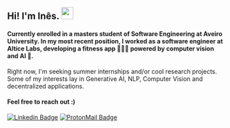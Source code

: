 ## Hi! I'm Inês.  <img src="https://media.giphy.com/media/hvRJCLFzcasrR4ia7z/giphy.gif" width="28px" height="28px">

<h4>Currently enrolled in a masters student of Software Engineering at Aveiro University. In my most recent position, I worked as a software engineer at Altice Labs, developing a fitness app 🏋🏻‍♀️ powered by computer vision and AI 🤖. </h4> 

Right now, I'm seeking summer internships and/or cool research projects. Some of my interests lay in Generative AI, NLP, Computer Vision and decentralized applications.  

<h4> Feel free to reach out :) </h4>

[![Linkedin Badge](https://img.shields.io/badge/LinkedIn-0077B5?style=for-the-badge&logo=linkedin&logoColor=white)](https://www.linkedin.com/in/in%C3%AAs-castro-baptista/)
[![ProtonMail Badge](https://img.shields.io/badge/ProtonMail-8B89CC?style=for-the-badge&logo=protonmail&logoColor=white)](mailto:ines-castro-b@proton.me)

